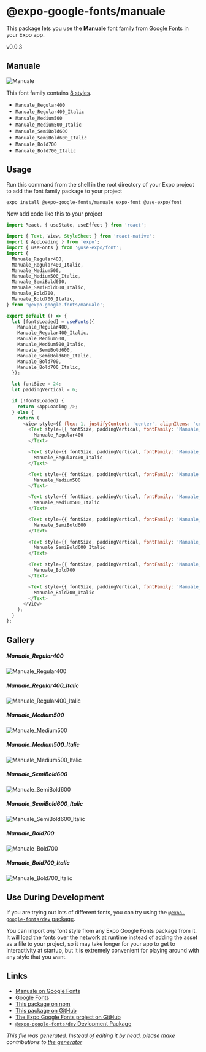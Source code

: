 # @expo-google-fonts/manuale

This package lets you use the [**Manuale**](https://fonts.google.com/specimen/Manuale) font family from [Google Fonts](https://fonts.google.com/) in your Expo app.

v0.0.3

## Manuale

![Manuale](./font-family.png)

This font family contains [8 styles](#gallery).

- `Manuale_Regular400`
- `Manuale_Regular400_Italic`
- `Manuale_Medium500`
- `Manuale_Medium500_Italic`
- `Manuale_SemiBold600`
- `Manuale_SemiBold600_Italic`
- `Manuale_Bold700`
- `Manuale_Bold700_Italic`

## Usage

Run this command from the shell in the root directory of your Expo project to add the font family package to your project
```sh
expo install @expo-google-fonts/manuale expo-font @use-expo/font
```

Now add code like this to your project
```js
import React, { useState, useEffect } from 'react';

import { Text, View, StyleSheet } from 'react-native';
import { AppLoading } from 'expo';
import { useFonts } from '@use-expo/font';
import {
  Manuale_Regular400,
  Manuale_Regular400_Italic,
  Manuale_Medium500,
  Manuale_Medium500_Italic,
  Manuale_SemiBold600,
  Manuale_SemiBold600_Italic,
  Manuale_Bold700,
  Manuale_Bold700_Italic,
} from '@expo-google-fonts/manuale';

export default () => {
  let [fontsLoaded] = useFonts({
    Manuale_Regular400,
    Manuale_Regular400_Italic,
    Manuale_Medium500,
    Manuale_Medium500_Italic,
    Manuale_SemiBold600,
    Manuale_SemiBold600_Italic,
    Manuale_Bold700,
    Manuale_Bold700_Italic,
  });

  let fontSize = 24;
  let paddingVertical = 6;

  if (!fontsLoaded) {
    return <AppLoading />;
  } else {
    return (
      <View style={{ flex: 1, justifyContent: 'center', alignItems: 'center' }}>
        <Text style={{ fontSize, paddingVertical, fontFamily: 'Manuale_Regular400' }}>
          Manuale_Regular400
        </Text>

        <Text style={{ fontSize, paddingVertical, fontFamily: 'Manuale_Regular400_Italic' }}>
          Manuale_Regular400_Italic
        </Text>

        <Text style={{ fontSize, paddingVertical, fontFamily: 'Manuale_Medium500' }}>
          Manuale_Medium500
        </Text>

        <Text style={{ fontSize, paddingVertical, fontFamily: 'Manuale_Medium500_Italic' }}>
          Manuale_Medium500_Italic
        </Text>

        <Text style={{ fontSize, paddingVertical, fontFamily: 'Manuale_SemiBold600' }}>
          Manuale_SemiBold600
        </Text>

        <Text style={{ fontSize, paddingVertical, fontFamily: 'Manuale_SemiBold600_Italic' }}>
          Manuale_SemiBold600_Italic
        </Text>

        <Text style={{ fontSize, paddingVertical, fontFamily: 'Manuale_Bold700' }}>
          Manuale_Bold700
        </Text>

        <Text style={{ fontSize, paddingVertical, fontFamily: 'Manuale_Bold700_Italic' }}>
          Manuale_Bold700_Italic
        </Text>
      </View>
    );
  }
};

```

## Gallery

##### Manuale_Regular400
![Manuale_Regular400](./cfd06fa1d33d937fd3d097835096788da1e29fe217c0e6619d7f4e92770987f2.ttf.png)

##### Manuale_Regular400_Italic
![Manuale_Regular400_Italic](./b7144bb9db9fc28df1a2f22173a91396c535d078a58256b0937d0ed4916ac08d.ttf.png)

##### Manuale_Medium500
![Manuale_Medium500](./bee63de104b5fab81c246551830fd9cf2910da15ffb1fe837913493df2612797.ttf.png)

##### Manuale_Medium500_Italic
![Manuale_Medium500_Italic](./b9d7d38e3301e49ed48cee4bdbfdf8bf85004f299e7d33795cc55fad29b5406f.ttf.png)

##### Manuale_SemiBold600
![Manuale_SemiBold600](./1b0e482a58bde31d3c0408ea84a5ce8287b1669e24bb7e75648b20ee859ade8b.ttf.png)

##### Manuale_SemiBold600_Italic
![Manuale_SemiBold600_Italic](./023ded306bfcddff115b0b04ed36de8a5184275774cd972ce1fb34d8d917c61e.ttf.png)

##### Manuale_Bold700
![Manuale_Bold700](./50014d6214dc09001362c4e4a770de808a95fc3f590d52d895c9eef86b71d68a.ttf.png)

##### Manuale_Bold700_Italic
![Manuale_Bold700_Italic](./2a59ed27fb6985f70acb9fc94d9038ae63cfc4a2ddc5226dfecb7c8407b5a93f.ttf.png)


## Use During Development

If you are trying out lots of different fonts, you can try using the [`@expo-google-fonts/dev` package](https://github.com/expo/google-fonts/tree/master/font-packages/dev#readme).

You can import *any* font style from any Expo Google Fonts package from it. It will load the fonts
over the network at runtime instead of adding the asset as a file to your project, so it may take longer
for your app to get to interactivity at startup, but it is extremely convenient
for playing around with any style that you want.

## Links

- [Manuale on Google Fonts](https://fonts.google.com/specimen/Manuale)
- [Google Fonts](https://fonts.google.com/)
- [This package on npm](https://www.npmjs.com/package/@expo-google-fonts/manuale)
- [This package on GitHub](https://github.com/expo/google-fonts/tree/master/font-packages/manuale)
- [The Expo Google Fonts project on GitHub](https://github.com/expo/google-fonts)
- [`@expo-google-fonts/dev` Devlopment Package](https://github.com/expo/google-fonts/tree/master/font-packages/dev)


*This file was generated. Instead of editing it by head, please make contributions to [the generator](https://github.com/expo/google-fonts/tree/master/packages/generator)*
